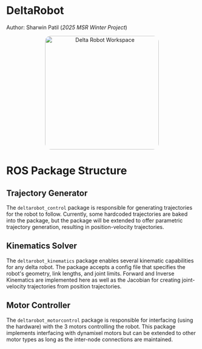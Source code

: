 # DeltaRobot
Author: Sharwin Patil (*2025 MSR Winter Project*)

<div style="text-align: center;">
  <img src="images/DeltaCircleTrajectory.gif" alt="Delta Robot Workspace" style="border-radius: 15px; width: 300px; height: 300px;">
</div>

# ROS Package Structure

## Trajectory Generator
The `deltarobot_control` package is responsible for generating trajectories for the robot to follow. Currently, some hardcoded trajectories are baked into the package, but the package will be extended to offer parametric trajectory generation, resulting in position-velocity trajectories.

## Kinematics Solver
The `deltarobot_kinematics` package enables several kinematic capabilities for any delta robot. The package accepts a config file that specifies the robot's geometry, link lengths, and joint limits. Forward and Inverse Kinematics are implemented here as well as the Jacobian for creating joint-velocity trajectories from position trajectories.

## Motor Controller
The `deltarobot_motorcontrol` package is responsible for interfacing (using the hardware) with the 3 motors controlling the robot. This package implements
interfacing with dynamixel motors but can be extended to other motor types as long as the inter-node connections are maintained.